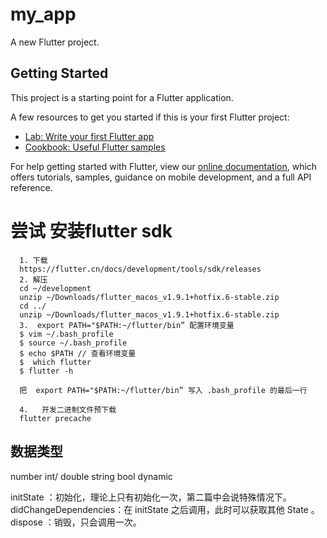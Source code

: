 <!--
 * @Description: Do not edit
 * @Author: caokunyu (caoky@novastar.tech)
 * @Date: 2019-11-11 19:47:28
 * @LastEditors: caokunyu
 * @LastEditTime: 2019-11-11 21:27:14
 -->
# my_app

A new Flutter project.

## Getting Started

This project is a starting point for a Flutter application.

A few resources to get you started if this is your first Flutter project:

- [Lab: Write your first Flutter app](https://flutter.dev/docs/get-started/codelab)
- [Cookbook: Useful Flutter samples](https://flutter.dev/docs/cookbook)

For help getting started with Flutter, view our
[online documentation](https://flutter.dev/docs), which offers tutorials,
samples, guidance on mobile development, and a full API reference.


# 尝试 安装flutter sdk
```
  1. 下载
  https://flutter.cn/docs/development/tools/sdk/releases
  2. 解压
  cd ~/development
  unzip ~/Downloads/flutter_macos_v1.9.1+hotfix.6-stable.zip
  cd ../
  unzip ~/Downloads/flutter_macos_v1.9.1+hotfix.6-stable.zip
  3.  export PATH="$PATH:~/flutter/bin” 配置环境变量
  $ vim ~/.bash_profile
  $ source ~/.bash_profile
  $ echo $PATH // 查看环境变量
  $  which flutter
  $ flutter -h

  把  export PATH="$PATH:~/flutter/bin” 写入 .bash_profile 的最后一行

  4.   开发二进制文件预下载
  flutter precache

```

## 数据类型

  number int/ double
  string
  bool
  dynamic

initState ：初始化，理论上只有初始化一次，第二篇中会说特殊情况下。
didChangeDependencies：在 initState 之后调用，此时可以获取其他 State 。
dispose ：销毁，只会调用一次。
